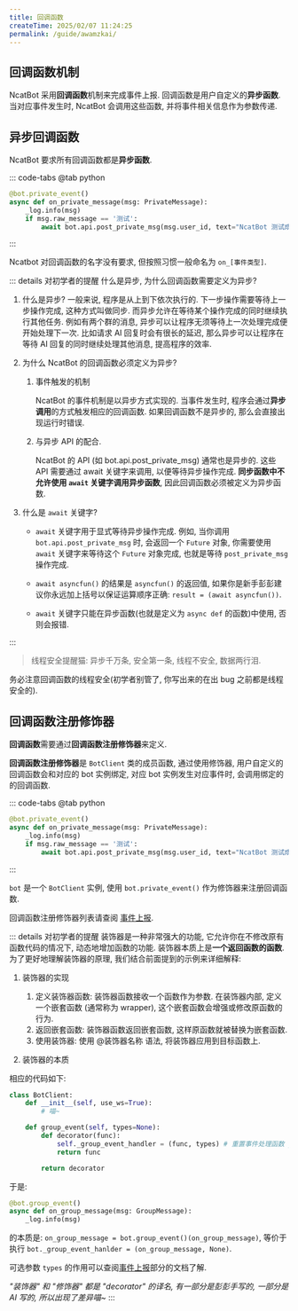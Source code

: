 ```yaml
---
title: 回调函数
createTime: 2025/02/07 11:24:25
permalink: /guide/awamzkai/
---
```


## 回调函数机制

NcatBot 采用**回调函数**机制来完成事件上报. 回调函数是用户自定义的**异步函数**. 当对应事件发生时, NcatBot 会调用这些函数, 并将事件相关信息作为参数传递.

## 异步回调函数

NcatBot 要求所有回调函数都是**异步函数**.

::: code-tabs
@tab python
```python
@bot.private_event()
async def on_private_message(msg: PrivateMessage):
    _log.info(msg)
    if msg.raw_message == '测试':
        await bot.api.post_private_msg(msg.user_id, text="NcatBot 测试成功喵~")
```
:::

Ncatbot 对回调函数的名字没有要求, 但按照习惯一般命名为 `on_[事件类型]`.

::: details 对初学者的提醒
什么是异步, 为什么回调函数需要定义为异步?

1. 什么是异步? 
   一般来说, 程序是从上到下依次执行的. 下一步操作需要等待上一步操作完成, 这种方式叫做同步. 而异步允许在等待某个操作完成的同时继续执行其他任务. 例如有两个群的消息, 异步可以让程序无须等待上一次处理完成便开始处理下一次. 比如请求 AI 回复时会有很长的延迟, 那么异步可以让程序在等待 AI 回复的同时继续处理其他消息, 提高程序的效率.

2. 为什么 NcatBot 的回调函数必须定义为异步?

    1. 事件触发的机制
    
        NcatBot 的事件机制是以异步方式实现的. 当事件发生时, 程序会通过**异步调用**的方式触发相应的回调函数. 如果回调函数不是异步的, 那么会直接出现运行时错误.

    2. 与异步 API 的配合.
   
        NcatBot 的 API (如 bot.api.post_private_msg) 通常也是异步的. 这些 API 需要通过 await 关键字来调用, 以便等待异步操作完成. **同步函数中不允许使用 `await` 关键字调用异步函数**, 因此回调函数必须被定义为异步函数.

3. 什么是 `await` 关键字?
   
   - `await` 关键字用于显式等待异步操作完成. 例如, 当你调用 `bot.api.post_private_msg` 时, 会返回一个 `Future` 对象, 你需要使用 `await` 关键字来等待这个 `Future` 对象完成, 也就是等待 `post_private_msg` 操作完成.
  
   - `await asyncfun()` 的结果是 `asyncfun()` 的返回值, 如果你是新手彭彭建议你永远加上括号以保证运算顺序正确: `result = (await asyncfun())`.

   - `await` 关键字只能在异步函数(也就是定义为 `async def` 的函数)中使用, 否则会报错.

:::

> 线程安全提醒猫: 异步千万条, 安全第一条, 线程不安全, 数据两行泪.

务必注意回调函数的线程安全(初学者别管了, 你写出来的在出 bug 之前都是线程安全的).

## 回调函数注册修饰器

**回调函数**需要通过**回调函数注册修饰器**来定义.

**回调函数注册修饰器**是 `BotClient` 类的成员函数, 通过使用修饰器, 用户自定义的回调函数会和对应的 bot 实例绑定, 对应 bot 实例发生对应事件时, 会调用绑定的的回调函数.

::: code-tabs
@tab python
```python
@bot.private_event()
async def on_private_message(msg: PrivateMessage):
    _log.info(msg)
    if msg.raw_message == '测试':
        await bot.api.post_private_msg(msg.user_id, text="NcatBot 测试成功喵~")
```
:::

`bot` 是一个 `BotClient` 实例, 使用 `bot.private_event()` 作为修饰器来注册回调函数.

回调函数注册修饰器列表请查阅 [事件上报](./2.%20事件上报.md).

::: details 对初学者的提醒
装饰器是一种非常强大的功能, 它允许你在不修改原有函数代码的情况下, 动态地增加函数的功能. 装饰器本质上是**一个返回函数的函数**. 为了更好地理解装饰器的原理, 我们结合前面提到的示例来详细解释:

1. 装饰器的实现
    1. 定义装饰器函数:
        装饰器函数接收一个函数作为参数.
        在装饰器内部, 定义一个嵌套函数 (通常称为 wrapper), 这个嵌套函数会增强或修改原函数的行为.
    2. 返回嵌套函数:
        装饰器函数返回嵌套函数, 这样原函数就被替换为嵌套函数.
    3. 使用装饰器:
        使用 @装饰器名称 语法, 将装饰器应用到目标函数上.

2. 装饰器的本质

相应的代码如下:

```python
class BotClient:
    def __init__(self, use_ws=True):
        # 喵~

    def group_event(self, types=None):
        def decorator(func):
            self._group_event_handler = (func, types) # 重置事件处理函数 _group_event_handler 为你的回调函数
            return func

        return decorator
```

于是:

```python
@bot.group_event()
async def on_group_message(msg: GroupMessage):
    _log.info(msg)
```

的本质是: `on_group_message = bot.group_event()(on_group_message)`, 等价于执行 `bot._group_event_hanlder = (on_group_message, None)`.

可选参数 `types` 的作用可以查阅[事件上报](../3.%20事件处理/事件上报.md)部分的文档了解.


*"装饰器" 和 "修饰器" 都是 "decorator" 的译名, 有一部分是彭彭手写的, 一部分是 AI 写的, 所以出现了差异喵~*
:::


